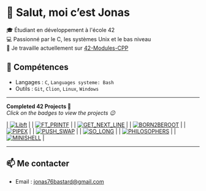 # 👋 Salut, moi c’est Jonas

🎓 Étudiant en développement à l'école 42  
💻 Passionné par le C, les systèmes Unix et le bas niveau  
🚀 Je travaille actuellement sur [42-Modules-CPP](https://github.com/jbastard/42-CPP)

## 🔧 Compétences
- Langages : `C`, `Languages systeme: Bash`
- Outils : `Git`, `Clion`, `Linux`, `Windows`

---

**Completed 42 Projects 🚀**  
*Click on the badges to view the projects 😉*

| [![Libft](https://img.shields.io/badge/Libft-100%2F100-brightgreen?style=for-the-badge)](https://github.com/jbastard/42-Libft) |
| [![FT_PRINTF](https://img.shields.io/badge/FT_Printf-100%2F100-brightgreen?style=for-the-badge)]() |
| [![GET_NEXT_LINE](https://img.shields.io/badge/Get_Next_line-100%2F100-brightgreen?style=for-the-badge)]() |
| [![BORN2BEROOT](https://img.shields.io/badge/Born_To_Be_Root-100%2F100-brightgreen?style=for-the-badge)]() |
| [![PIPEX](https://img.shields.io/badge/Pipex-100%2F100-brightgreen?style=for-the-badge)]() |
| [![PUSH_SWAP](https://img.shields.io/badge/Push_Swap-100%2F100-brightgreen?style=for-the-badge)]() |
| [![SO_LONG](https://img.shields.io/badge/So_long-100%2F100-brightgreen?style=for-the-badge)]() |
| [![PHILOSOPHERS](https://img.shields.io/badge/Philosophers-100%2F100-brightgreen?style=for-the-badge)]() |
| [![MINISHELL](https://img.shields.io/badge/Minishell-100%2F100-brightgreen?style=for-the-badge)]() |

---

## 📫 Me contacter
- Email : jonas76bastard@gmail.com
